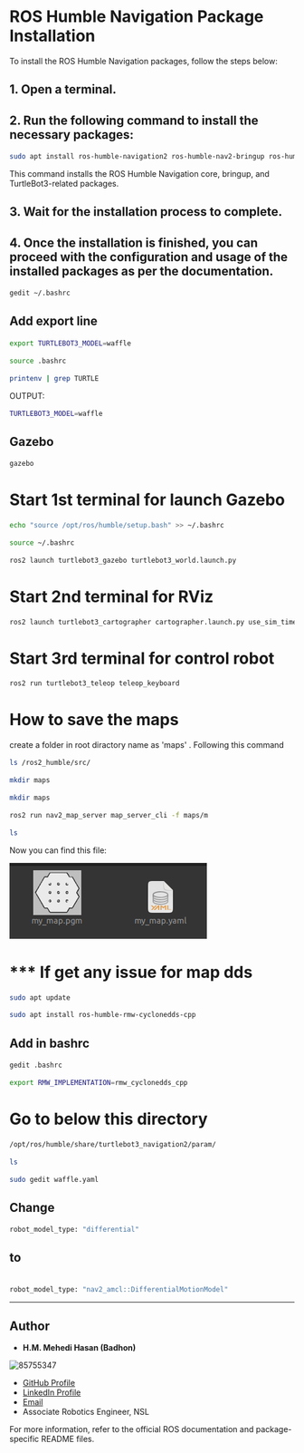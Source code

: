 # ROS Humble Navigation Package Installation

To install the ROS Humble Navigation packages, follow the steps below:

## 1. Open a terminal.

## 2. Run the following command to install the necessary packages:

```bash
sudo apt install ros-humble-navigation2 ros-humble-nav2-bringup ros-humble-turtlebot3*
```

   This command installs the ROS Humble Navigation core, bringup, and TurtleBot3-related packages.

## 3. Wait for the installation process to complete.

## 4. Once the installation is finished, you can proceed with the configuration and usage of the installed packages as per the documentation.


```bash
gedit ~/.bashrc
```

## Add export line

```bash
export TURTLEBOT3_MODEL=waffle
```


```bash
source .bashrc
```

```bash
printenv | grep TURTLE
```
OUTPUT:

```bash
TURTLEBOT3_MODEL=waffle
```
## Gazebo
```bash
gazebo
```


# Start 1st terminal for launch Gazebo

```bash
echo "source /opt/ros/humble/setup.bash" >> ~/.bashrc
```

```bash
source ~/.bashrc
```
```bash
ros2 launch turtlebot3_gazebo turtlebot3_world.launch.py
```

# Start 2nd terminal for RViz

```bash
ros2 launch turtlebot3_cartographer cartographer.launch.py use_sim_time:=True
```
# Start 3rd terminal for control robot

```bash
ros2 run turtlebot3_teleop teleop_keyboard
```


# How to save the maps
create a folder in root diractory name as 'maps' . Following this command

```bash
ls /ros2_humble/src/
```
```bash
mkdir maps
```
```bash
mkdir maps
```

```bash
ros2 run nav2_map_server map_server_cli -f maps/m 
```

```bash
ls
```
Now you can find this file:

![Alt text](image-1.png)



# *** If get any issue for map dds

```bash
sudo apt update
```
```bash
sudo apt install ros-humble-rmw-cyclonedds-cpp
```

## Add in bashrc 
```bash
gedit .bashrc
```
```bash
export RMW_IMPLEMENTATION=rmw_cyclonedds_cpp
```
# Go to below this directory

```bash
/opt/ros/humble/share/turtlebot3_navigation2/param/
```

```bash
ls
```

```bash
sudo gedit waffle.yaml
```



 ## Change 
```bash
robot_model_type: "differential"
```
 ## to

```bash

robot_model_type: "nav2_amcl::DifferentialMotionModel"

```

------------------------------------------



## Author

- **H.M. Mehedi Hasan (Badhon)**

![85755347](https://github.com/hm-badhon/Natural_Language_Processing_NLP_with_hmb/assets/85755347/1c4c9b08-71fe-463d-8117-cc2b23acb3d9)

  - [GitHub Profile](https://github.com/hm-badhon)
  - [LinkedIn Profile](https://bd.linkedin.com/in/h-m-mehedi-hasan-575563159)
  - [Email](mailto:h.m.badhoneee@gmail.com)
  - Associate Robotics Engineer, NSL


For more information, refer to the official ROS documentation and package-specific README files.